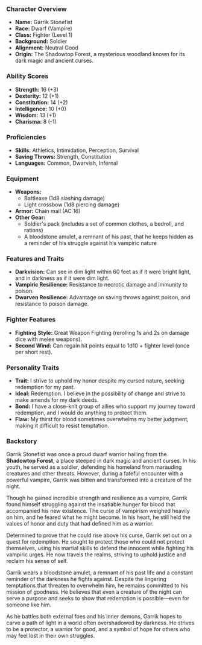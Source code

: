 
### Character Overview

- **Name:** Garrik Stonefist
- **Race:** Dwarf (Vampire)
- **Class:** Fighter (Level 1)
- **Background:** Soldier
- **Alignment:** Neutral Good
- **Origin:** The Shadowtop Forest, a mysterious woodland known for its dark magic and ancient curses.

### Ability Scores

- **Strength:** 16 (+3)
- **Dexterity:** 12 (+1)
- **Constitution:** 14 (+2)
- **Intelligence:** 10 (+0)
- **Wisdom:** 13 (+1)
- **Charisma:** 8 (-1)

### Proficiencies

- **Skills:** Athletics, Intimidation, Perception, Survival
- **Saving Throws:** Strength, Constitution
- **Languages:** Common, Dwarvish, Infernal

### Equipment

- **Weapons:**
  - Battleaxe (1d8 slashing damage)
  - Light crossbow (1d8 piercing damage)
- **Armor:** Chain mail (AC 16)
- **Other Gear:**
  - Soldier's pack (includes a set of common clothes, a bedroll, and rations)
  - A bloodstone amulet, a remnant of his past, that he keeps hidden as a reminder of his struggle against his vampiric nature

### Features and Traits

- **Darkvision:** Can see in dim light within 60 feet as if it were bright light, and in darkness as if it were dim light.
- **Vampiric Resilience:** Resistance to necrotic damage and immunity to poison.
- **Dwarven Resilience:** Advantage on saving throws against poison, and resistance to poison damage.

### Fighter Features

- **Fighting Style:** Great Weapon Fighting (rerolling 1s and 2s on damage dice with melee weapons).
- **Second Wind:** Can regain hit points equal to 1d10 + fighter level (once per short rest).

### Personality Traits

- **Trait:** I strive to uphold my honor despite my cursed nature, seeking redemption for my past.
- **Ideal:** Redemption. I believe in the possibility of change and strive to make amends for my dark deeds.
- **Bond:** I have a close-knit group of allies who support my journey toward redemption, and I would do anything to protect them.
- **Flaw:** My thirst for blood sometimes overwhelms my better judgment, making it difficult to resist temptation.

### Backstory

Garrik Stonefist was once a proud dwarf warrior hailing from the **Shadowtop Forest**, a place steeped in dark magic and ancient curses. In his youth, he served as a soldier, defending his homeland from marauding creatures and other threats. However, during a fateful encounter with a powerful vampire, Garrik was bitten and transformed into a creature of the night.

Though he gained incredible strength and resilience as a vampire, Garrik found himself struggling against the insatiable hunger for blood that accompanied his new existence. The curse of vampirism weighed heavily on him, and he feared what he might become. In his heart, he still held the values of honor and duty that had defined him as a warrior.

Determined to prove that he could rise above his curse, Garrik set out on a quest for redemption. He sought to protect those who could not protect themselves, using his martial skills to defend the innocent while fighting his vampiric urges. He now travels the realms, striving to uphold justice and reclaim his sense of self.

Garrik wears a bloodstone amulet, a remnant of his past life and a constant reminder of the darkness he fights against. Despite the lingering temptations that threaten to overwhelm him, he remains committed to his mission of goodness. He believes that even a creature of the night can serve a purpose and seeks to show that redemption is possible—even for someone like him.

As he battles both external foes and his inner demons, Garrik hopes to carve a path of light in a world often overshadowed by darkness. He strives to be a protector, a warrior for good, and a symbol of hope for others who may feel lost in their own struggles.
<!--stackedit_data:
eyJoaXN0b3J5IjpbLTg4NjU1OTUyOF19
-->